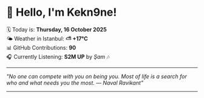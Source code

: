# 👋 Hello, I'm Kekn9ne!

🗓️ Today is: **Thursday, 16 October 2025**  
🌤️ Weather in Istanbul: **⛅️  +17°C**  
📊 GitHub Contributions: **90**  
🎧 Currently Listening: **S2M UP** by *Şam* 🎶

---

_"No one can compete with you on being you. Most of life is a search for who and what needs you the most. — *Naval Ravikant*"_

---
